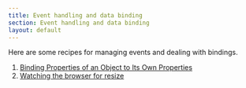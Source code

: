 ```yaml
---
title: Event handling and data binding
section: Event handling and data binding
layout: default
---
```

Here are some recipes for managing events and dealing with bindings.

1. [Binding Properties of an Object to Its Own Properties](./binding_properties_of_an_object_to_its_own_properties)
2. [Watching the browser for resize](./watching_the_browser_for_resize)

